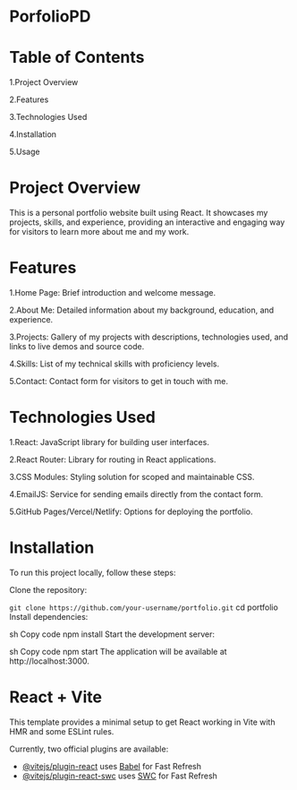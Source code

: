 # PorfolioPD
# Table of Contents
1.Project Overview

2.Features

3.Technologies Used

4.Installation

5.Usage

# Project Overview
This is a personal portfolio website built using React. It showcases my projects, skills, and experience, providing an interactive and engaging way for visitors to learn more about me and my work.

# Features
1.Home Page: Brief introduction and welcome message.

2.About Me: Detailed information about my background, education, and experience.

3.Projects: Gallery of my projects with descriptions, technologies used, and links to live demos and source code.

4.Skills: List of my technical skills with proficiency levels.

5.Contact: Contact form for visitors to get in touch with me.

# Technologies Used
1.React: JavaScript library for building user interfaces.

2.React Router: Library for routing in React applications.

3.CSS Modules: Styling solution for scoped and maintainable CSS.

4.EmailJS: Service for sending emails directly from the contact form.

5.GitHub Pages/Vercel/Netlify: Options for deploying the portfolio.

# Installation
To run this project locally, follow these steps:

Clone the repository:


```git clone https://github.com/your-username/portfolio.git```
cd portfolio
Install dependencies:

sh
Copy code
npm install
Start the development server:

sh
Copy code
npm start
The application will be available at http://localhost:3000.

# React + Vite

This template provides a minimal setup to get React working in Vite with HMR and some ESLint rules.

Currently, two official plugins are available:

- [@vitejs/plugin-react](https://github.com/vitejs/vite-plugin-react/blob/main/packages/plugin-react/README.md) uses [Babel](https://babeljs.io/) for Fast Refresh
- [@vitejs/plugin-react-swc](https://github.com/vitejs/vite-plugin-react-swc) uses [SWC](https://swc.rs/) for Fast Refresh
